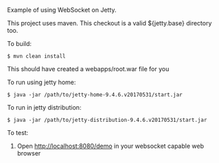 
Example of using WebSocket on Jetty.

This project uses maven.
This checkout is a valid ${jetty.base} directory too.

To build:

    $ mvn clean install

  This should have created a webapps/root.war file for you
  
To run using jetty home:
  
    $ java -jar /path/to/jetty-home-9.4.6.v20170531/start.jar


To run in jetty distribution:

    $ java -jar /path/to/jetty-distribution-9.4.6.v20170531/start.jar

To test:

  1) Open [http://localhost:8080/demo](http://localhost:8080/demo) in your websocket capable web browser


